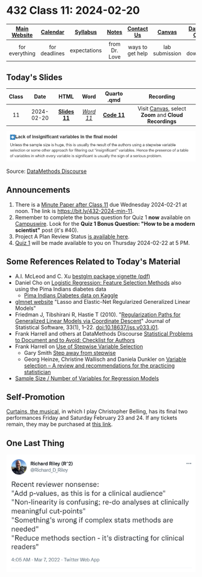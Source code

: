# 432 Class 11: 2024-02-20

[Main Website](https://thomaselove.github.io/432-2024/) | [Calendar](https://thomaselove.github.io/432-2024/calendar.html) | [Syllabus](https://thomaselove.github.io/432-syllabus-2024/) | [Notes](https://thomaselove.github.io/432-notes/) | [Contact Us](https://thomaselove.github.io/432-2024/contact.html) | [Canvas](https://canvas.case.edu) | [Data and Code](https://github.com/THOMASELOVE/432-data) | [Sources](https://github.com/THOMASELOVE/432-classes-2024/tree/main/sources)
:-----------: | :--------------: | :----------: | :---------: | :-------------: | :-----------: | :------------: |:------:
for everything | for deadlines | expectations | from Dr. Love | ways to get help | lab submission | for downloads | to read

## Today's Slides

Class | Date | HTML | Word | Quarto .qmd | Recording
:---: | :--------: | :------: | :------: | :------: | :-------------:
11 | 2024-02-20 | **[Slides 11](https://thomaselove.github.io/432-slides-2024/slides11.html)** | *[Word 11](https://thomaselove.github.io/432-slides-2024/slides11w.docx)* | **[Code 11](https://github.com/THOMASELOVE/432-slides-2024/blob/main/slides11.qmd)** | Visit [Canvas](https://canvas.case.edu/), select **Zoom** and **Cloud Recordings**

![](figures/insignificant.png)  

Source: [DataMethods Discourse](https://discourse.datamethods.org/t/author-checklist/3407#arrow_rightlack-of-insignificant-variables-in-the-final-model-25)

## Announcements

1. There is a [Minute Paper after Class 11](https://bit.ly/432-2024-min-11) due Wednesday 2024-02-21 at noon. The link is <https://bit.ly/432-2024-min-11>.
2. Remember to complete the bonus question for Quiz 1 **now** available on [Campuswire](https://campuswire.com/). Look for the **Quiz 1 Bonus Question: "How to be a modern scientist"** post (it's #40).
3. Project A Plan Review Status [is available here](https://github.com/THOMASELOVE/432-classes-2024/blob/main/projectA/plans.md).
4. [Quiz 1](https://github.com/THOMASELOVE/432-quizzes-2024/tree/main/quiz1) will be made available to you on Thursday 2024-02-22 at 5 PM.

## Some References Related to Today's Material

- A.I. McLeod and C. Xu [bestglm package vignette (pdf)](http://cran.nexr.com/web/packages/bestglm/vignettes/bestglm.pdf)
- Daniel Cho on [Logistic Regression: Feature Selection Methods](https://rpubs.com/ohcsnad/feature_selection_methods) also using the Pima Indians diabetes data
    - [Pima Indians Diabetes data on Kaggle](https://www.kaggle.com/datasets/uciml/pima-indians-diabetes-database)
- [glmnet website](https://glmnet.stanford.edu/index.html) "Lasso and Elastic-Net Regularized Generalized Linear Models"
- Friedman J, Tibshirani R, Hastie T (2010). "[Regularization Paths for Generalized Linear Models via Coordinate Descent](https://www.jstatsoft.org/article/view/v033i01)" Journal of Statistical Software, 33(1), 1–22. [doi:10.18637/jss.v033.i01](https://www.jstatsoft.org/article/view/v033i01).
- Frank Harrell and others at DataMethods Discourse [Statistical Problems to Document and to Avoid: Checklist for Authors](https://discourse.datamethods.org/t/author-checklist/3407)
- Frank Harrell on [Use of Stepwise Variable Selection](https://discourse.datamethods.org/t/author-checklist/3407#arrow_rightuse-of-stepwise-variable-selection-24)
    - Gary Smith [Step away from stepwise](https://journalofbigdata.springeropen.com/articles/10.1186/s40537-018-0143-6)
    - Georg Heinze, Christine Wallisch and Daniela Dunkler on [Variable selection – A review and recommendations for the practicing statistician](https://onlinelibrary.wiley.com/doi/full/10.1002/bimj.201700067)
- [Sample Size / Number of Variables for Regression Models](https://discourse.datamethods.org/t/reference-collection-to-push-back-against-common-statistical-myths/1787#sample-size-number-of-variables-for-regression-models-6)
 
## Self-Promotion

[Curtains, the musical](https://www.hudsonplayers.com/now-playing), in which I play Christopher Belling, has its final two performances Friday and Saturday February 23 and 24. If any tickets remain, they may be purchased at [this link](https://www.hudsonplayers.com/).

## One Last Thing

![](figures/reviewer.png)
  
